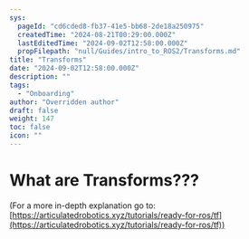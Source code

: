 ```yaml
---
sys:
  pageId: "cd6cded8-fb37-41e5-bb68-2de18a250975"
  createdTime: "2024-08-21T00:29:00.000Z"
  lastEditedTime: "2024-09-02T12:58:00.000Z"
  propFilepath: "null/Guides/intro_to_ROS2/Transforms.md"
title: "Transforms"
date: "2024-09-02T12:58:00.000Z"
description: ""
tags:
  - "Onboarding"
author: "Overridden author"
draft: false
weight: 147
toc: false
icon: ""
---
```


# What are Transforms???

(For a more in-depth explanation go to: [https://articulatedrobotics.xyz/tutorials/ready-for-ros/tf](https://articulatedrobotics.xyz/tutorials/ready-for-ros/tf))
